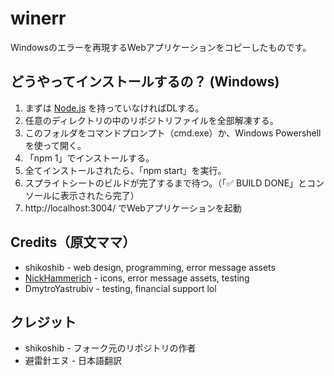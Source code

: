 # winerr
Windowsのエラーを再現するWebアプリケーションをコピーしたものです。
## どうやってインストールするの？ (Windows)
1. まずは [Node.js](https://nodejs.org/en/download) を持っていなければDLする。
2. 任意のディレクトリの中のリポジトリファイルを全部解凍する。
3. このフォルダをコマンドプロンプト（cmd.exe）か、Windows Powershellを使って開く。
4. 「npm 1」でインストールする。
5. 全てインストールされたら、「npm start」を実行。
6. スプライトシートのビルドが完了するまで待つ。（「✅ BUILD DONE」とコンソールに表示されたら完了）
7. http://localhost:3004/
   でWebアプリケーションを起動

## Credits（原文ママ）

* shikoshib - web design, programming, error message assets
* [NickHammerich](https://github.com/nickhammerich) - icons, error message assets, testing
* DmytroYastrubiv - testing, financial support lol

## クレジット
* shikoshib - フォーク元のリポジトリの作者
* 避雷針エヌ - 日本語翻訳
